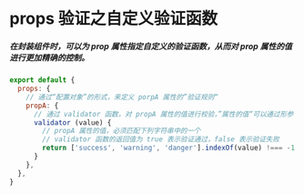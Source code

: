 # props 验证之自定义验证函数

##### 在封装组件时，可以为 prop 属性指定自定义的验证函数，从而对 prop 属性的值进行更加精确的控制。

```js
export default {
  props: {
    // 通过“配置对象”的形式，来定义 porpA 属性的”验证规则“
    propA: {
      // 通过 validator 函数，对 propA 属性的值进行校验，”属性的值“可以通过形参 value 进行接收
      validator (value) {
        // propA 属性的值，必须匹配下列字符串中的一个
        // validator 函数的返回值为 true 表示验证通过，false 表示验证失败
        return ['success', 'warning', 'danger'].indexOf(value) !=== -1
      }
    },
  },
}
```

